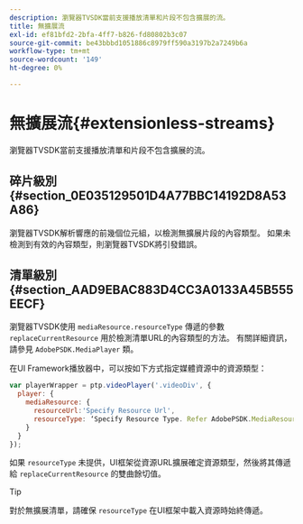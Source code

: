 ```yaml
---
description: 瀏覽器TVSDK當前支援播放清單和片段不包含擴展的流。
title: 無擴展流
exl-id: ef81bfd2-2bfa-4ff7-b826-fd80802b3c07
source-git-commit: be43bbbd1051886c8979ff590a3197b2a7249b6a
workflow-type: tm+mt
source-wordcount: '149'
ht-degree: 0%

---
```


# 無擴展流{#extensionless-streams}

瀏覽器TVSDK當前支援播放清單和片段不包含擴展的流。

## 碎片級別 {#section_0E035129501D4A77BBC14192D8A53A86}

瀏覽器TVSDK解析響應的前幾個位元組，以檢測無擴展片段的內容類型。 如果未檢測到有效的內容類型，則瀏覽器TVSDK將引發錯誤。

## 清單級別 {#section_AAD9EBAC883D4CC3A0133A45B555EECF}

瀏覽器TVSDK使用 `mediaResource.resourceType` 傳遞的參數 `replaceCurrentResource` 用於檢測清單URL的內容類型的方法。 有關詳細資訊，請參見 `AdobePSDK.MediaPlayer` 類。

在UI Framework播放器中，可以按如下方式指定媒體資源中的資源類型：

```js
var playerWrapper = ptp.videoPlayer('.videoDiv', { 
  player: { 
    mediaResource: { 
      resourceUrl:'Specify Resource Url', 
      resourceType: ‘Specify Resource Type. Refer AdobePSDK.MediaResourceType' 
    } 
  } 
}); 
```

如果 `resourceType` 未提供，UI框架從資源URL擴展確定資源類型，然後將其傳遞給 `replaceCurrentResource` 的雙曲餘切值。

>[!TIP]
>
>對於無擴展清單，請確保 `resourceType` 在UI框架中載入資源時始終傳遞。
